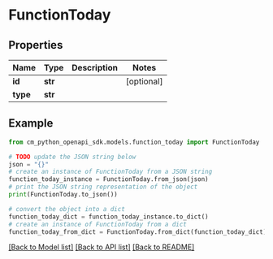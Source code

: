 # FunctionToday


## Properties

Name | Type | Description | Notes
------------ | ------------- | ------------- | -------------
**id** | **str** |  | [optional] 
**type** | **str** |  | 

## Example

```python
from cm_python_openapi_sdk.models.function_today import FunctionToday

# TODO update the JSON string below
json = "{}"
# create an instance of FunctionToday from a JSON string
function_today_instance = FunctionToday.from_json(json)
# print the JSON string representation of the object
print(FunctionToday.to_json())

# convert the object into a dict
function_today_dict = function_today_instance.to_dict()
# create an instance of FunctionToday from a dict
function_today_from_dict = FunctionToday.from_dict(function_today_dict)
```
[[Back to Model list]](../README.md#documentation-for-models) [[Back to API list]](../README.md#documentation-for-api-endpoints) [[Back to README]](../README.md)


